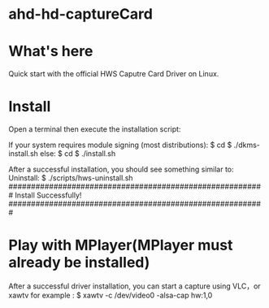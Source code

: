 # ahd-hd-captureCard

What's here
===========
Quick start with the official  HWS  Caputre Card Driver on Linux.

Install
===========
Open a terminal then execute the installation script:

If your system requires module signing (most distributions):
	$ cd <path-to-package-base-directory>
	$ ./dkms-install.sh
else:
	$ cd <path-to-package-base-directory>
	$ ./install.sh
  
After a successful installation, you should see something similar to:
Uninstall:
$ ./scripts/hws-uninstall.sh
#########################################################
Install Successfully!
#########################################################

Play with MPlayer(MPlayer must already be installed)
===========
After a successful driver installation, you can start a capture using VLC，or xawtv 
for example :
	$ xawtv -c /dev/video0 -alsa-cap hw:1,0 
